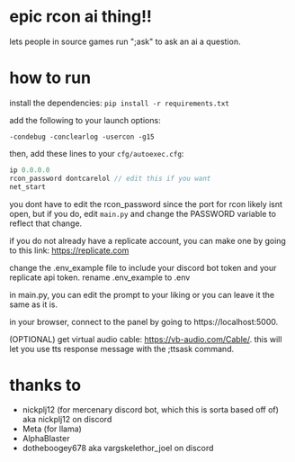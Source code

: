 # epic rcon ai thing!!
lets people in source games run ";ask" to ask an ai a question.

# how to run
install the dependencies: `pip install -r requirements.txt`

add the following to your launch options:
```
-condebug -conclearlog -usercon -g15
```

then, add these lines to your `cfg/autoexec.cfg`:
```js
ip 0.0.0.0
rcon_password dontcarelol // edit this if you want
net_start
```

you dont have to edit the rcon_password since the port for rcon likely isnt open, but if you do, edit `main.py` and change the PASSWORD variable to reflect that change.

if you do not already have a replicate account, you can make one by going to this link: https://replicate.com

change the .env_example file to include your discord bot token and your replicate api token.
rename .env_example to .env

in main.py, you can edit the prompt to your liking or you can leave it the same as it is.

in your browser, connect to the panel by going to https://localhost:5000.

(OPTIONAL) get virtual audio cable: https://vb-audio.com/Cable/. this will let you use tts response message with the ;ttsask command.

# thanks to
- nickplj12 (for mercenary discord bot, which this is sorta based off of) aka nickplj12 on discord
- Meta (for llama)
- AlphaBlaster
- dotheboogey678 aka vargskelethor_joel on discord
